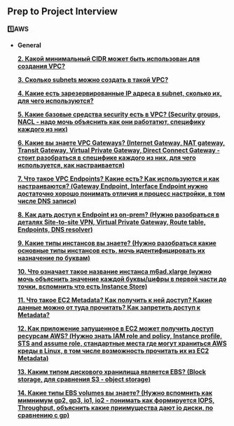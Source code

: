 ## Prep to Project Interview

**:one:AWS**
- **General**


    **[2. Какой минимальный CIDR может быть использован для создания VPC?](../10-12/2.%20%D0%9A%D0%B0%D0%BA%D0%BE%D0%B9%20%D0%BC%D0%B8%D0%BD%D0%B8%D0%BC%D0%B0%D0%BB%D1%8C%D0%BD%D1%8B%D0%B9%20CIDR%20%D0%BC%D0%BE%D0%B6%D0%B5%D1%82%20%D0%B1%D1%8B%D1%82%D1%8C%20%D0%B8%D1%81%D0%BF%D0%BE%D0%BB%D1%8C%D0%B7%D0%BE%D0%B2%D0%B0%D0%BD%20%D0%B4%D0%BB%D1%8F%20%D1%81%D0%BE%D0%B7%D0%B4%D0%B0%D0%BD%D0%B8%D1%8F%20VPC.md)**
    
    **[3. Сколько subnets можно создать в такой VPC?](../10-12/3.%20%D0%A1%D0%BA%D0%BE%D0%BB%D1%8C%D0%BA%D0%BE%20subnets%20%D0%BC%D0%BE%D0%B6%D0%BD%D0%BE%20%D1%81%D0%BE%D0%B7%D0%B4%D0%B0%D1%82%D1%8C%20%D0%B2%20%D1%82%D0%B0%D0%BA%D0%BE%D0%B9%20VPC.md)**
    
    **[4. Какие есть зарезервированные IP адреса в  subnet, сколько их, для чего используются?](../10-12/4.%20%D0%9A%D0%B0%D0%BA%D0%B8%D0%B5%20%D0%B5%D1%81%D1%82%D1%8C%20%D0%B7%D0%B0%D1%80%D0%B5%D0%B7%D0%B5%D1%80%D0%B2%D0%B8%D1%80%D0%BE%D0%B2%D0%B0%D0%BD%D0%BD%D1%8B%D0%B5%20IP%20%D0%B0%D0%B4%D1%80%D0%B5%D1%81%D0%B0%20%D0%B2%20%20subnet.md)**
    
    **[5. Какие базовые средства security есть в VPC? (Security groups, NACL -  надо мочь объяснить как они работатют, специфику каждого из них)](../10-12/5.%20%D0%9A%D0%B0%D0%BA%D0%B8%D0%B5%20%D0%B1%D0%B0%D0%B7%D0%BE%D0%B2%D1%8B%D0%B5%20%D1%81%D1%80%D0%B5%D0%B4%D1%81%D1%82%D0%B2%D0%B0%20security%20%D0%B5%D1%81%D1%82%D1%8C%20%D0%B2%20VPC.md)**
    
    **[6. Какие вы знаете VPC Gateways? (Internet Gateway, NAT gateway, Transit Gateway, Virtual Private Gateway, Direct Connect Gateway - стоит разобраться в специфике каждого из них, для чего используется, как настраивается)](../10-12/6.%20%D0%9A%D0%B0%D0%BA%D0%B8%D0%B5%20%D0%B2%D1%8B%20%D0%B7%D0%BD%D0%B0%D0%B5%D1%82%D0%B5%20VPC%20Gateways.md)**
    
    **[7. Что такое VPC Endpoints? Какие есть? Как используются и как настраиваются? (Gateway Endpoint, Interface  Endpoint нужно достаточно хорошо понимать отличия и процесс настройки, в том числе DNS записи)](../10-12/7.%20%D0%A7%D1%82%D0%BE%20%D1%82%D0%B0%D0%BA%D0%BE%D0%B5%20VPC%20Endpoints.md)**
    
    **[8. Как дать доступ к Endpoint из on-prem? (Нужно разобраться в деталях Site-to-site VPN, Virtual Private Gateway, Route table, Endpoints, DNS resolver)](../10-12/8.%20%D0%9A%D0%B0%D0%BA%20%D0%B4%D0%B0%D1%82%D1%8C%20%D0%B4%D0%BE%D1%81%D1%82%D1%83%D0%BF%20%D0%BA%20Endpoint%20%D0%B8%D0%B7%20on-prem.md)**
    
    **[9. Какие типы инстансов вы знаете? (Нужно разобраться какие основные типы инстансов есть, мочь идентифицировать их назначение по буквам)](../10-12/9.%20%D0%9A%D0%B0%D0%BA%D0%B8%D0%B5%20%D1%82%D0%B8%D0%BF%D1%8B%20%D0%B8%D0%BD%D1%81%D1%82%D0%B0%D0%BD%D1%81%D0%BE%D0%B2%20%D0%B2%D1%8B%20%D0%B7%D0%BD%D0%B0%D0%B5%D1%82%D0%B5.md)**
  
    **[10. Что означает такое название инстанса m6ad.xlarge (нужно мочь объяснить значение каждой буквы/цифры в первой части до точки, вспомнить что есть Instance Store)](../10-12/10.%20%D0%A7%D1%82%D0%BE%20%D0%BE%D0%B7%D0%BD%D0%B0%D1%87%D0%B0%D0%B5%D1%82%20%D1%82%D0%B0%D0%BA%D0%BE%D0%B5%20%D0%BD%D0%B0%D0%B7%D0%B2%D0%B0%D0%BD%D0%B8%D0%B5%20%D0%B8%D0%BD%D1%81%D1%82%D0%B0%D0%BD%D1%81%D0%B0%20m6ad.xlarge.md)**
    
    **[11. Что такое EC2 Metadata? Как получить к ней доступ? Какие данные можно от туда прочитать? Как запретить доступ к Metadata?](../10-12/11.%20%D0%A7%D1%82%D0%BE%20%D1%82%D0%B0%D0%BA%D0%BE%D0%B5%20EC2%20Metadata.md)**

    **[12. Как приложение запущенное в EC2 может получить доступ ресурсам AWS? (Нужно знать IAM role and policy, Instance profile, STS and assume role, стандартные места где могут храниться   AWS креды в Linux, в том числе возможность прочитать их из EC2 Metadata)](../10-12/12.%20%D0%9A%D0%B0%D0%BA%20%D0%BF%D1%80%D0%B8%D0%BB%D0%BE%D0%B6%D0%B5%D0%BD%D0%B8%D0%B5%20%D0%B7%D0%B0%D0%BF%D1%83%D1%89%D0%B5%D0%BD%D0%BD%D0%BE%D0%B5%20%D0%B2%20EC2%20%D0%BC%D0%BE%D0%B6%D0%B5%D1%82%20%D0%BF%D0%BE%D0%BB%D1%83%D1%87%D0%B8%D1%82%D1%8C%20%D0%B4%D0%BE%D1%81%D1%82%D1%83%D0%BF%20%D1%80%D0%B5%D1%81%D1%83%D1%80%D1%81%D0%B0%D0%BC%20AWS.md)**

    **[13. Каким типом дискового хранилища является EBS? (Block storage, для сравнения S3 -  object storage)](../10-12/13.%20%D0%9A%D0%B0%D0%BA%D0%B8%D0%BC%20%D1%82%D0%B8%D0%BF%D0%BE%D0%BC%20%D0%B4%D0%B8%D1%81%D0%BA%D0%BE%D0%B2%D0%BE%D0%B3%D0%BE%20%D1%85%D1%80%D0%B0%D0%BD%D0%B8%D0%BB%D0%B8%D1%89%D0%B0%20%D1%8F%D0%B2%D0%BB%D1%8F%D0%B5%D1%82%D1%81%D1%8F%20EBS.md)**

    **[14. Какие типы EBS volumes вы знаете? (Нужно вспомнить как мимнимум gp2, gp3, io1, io2 - понимать как формируется IOPS, Throughput,  объяснить какие приимущества дают io диски, по сравнению с gp)](../10-12/14.%20%D0%9A%D0%B0%D0%BA%D0%B8%D0%B5%20%D1%82%D0%B8%D0%BF%D1%8B%20EBS%20volumes%20%D0%B2%D1%8B%20%D0%B7%D0%BD%D0%B0%D0%B5%D1%82%D0%B5.md)**
